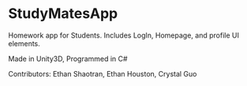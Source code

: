 # StudyMatesApp
Homework app for Students. Includes LogIn, Homepage, and profile UI elements.

Made in Unity3D, Programmed in C#

Contributors: Ethan Shaotran, Ethan Houston, Crystal Guo

